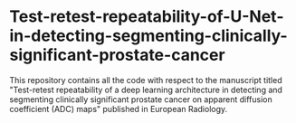 # Test-retest-repeatability-of-U-Net-in-detecting-segmenting-clinically-significant-prostate-cancer

This repository contains all the code with respect to the manuscript titled "Test-retest repeatability of a deep learning architecture in detecting and segmenting clinically significant prostate cancer on apparent diffusion coefficient (ADC) maps" published in European Radiology. 

